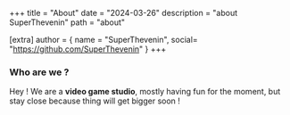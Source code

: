 +++
title = "About"
date = "2024-03-26"
description = "about SuperThevenin"
path = "about"

[extra]
author = { name = "SuperThevenin", social= "https://github.com/SuperThevenin" }
+++

### Who are we ? 
Hey ! We are a **video game studio**, mostly having fun for the moment, but stay close because thing will get bigger soon !